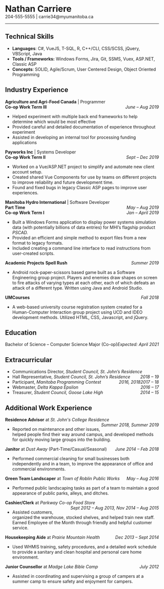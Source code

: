 <h1 style="margin:0px; border-bottom:none;">Nathan Carriere</h1>  
204-555-5555 | carrie34<span>@myumanitoba.ca</span>

---

## **Technical Skills**

 - **Languages**: C#, VueJS, T-SQL, R, C++/CLI, CSS/SCSS, jQuery, VBScript, Java
 - **Tools / Frameworks:** Windows Forms, Jira, Git, SSMS, Vuex, ASP.NET, Classic ASP
 - **Concepts**: SOLID, Agile/Scrum, User Centered Design, Object Oriented Programming

## **Industry Experience**

**Agriculture and Agri-Food Canada** | Programmer <br/>
**Co-op Work Term III** <span style="float:right">_June – Aug 2019_</span>

 - Helped experiment with multiple back end frameworks to help determine which would be most effective
 - Provided careful and detailed documentation of experience throughout experiment 
 - Assisted in developing an internal tool for processing funding applications

**Payworks Inc** | Systems Developer <br/>
**Co-op Work Term II** <span style="float:right">_Sept – Dec 2019_</span> <br/>

 - Worked on a Vue/ASP.NET project to simplify and automate new client account setup.
 - Created shared Vue Components for use by teams on different projects to improve reliability and future development time.
 - Found and fixed bugs in legacy Classic ASP pages to improve user experiences.

**Manitoba Hydro International** | Software Developer <br/>
**Part Time** <span style="float:right">_May – Aug 2019_</span> <br/>
**Co-op Work Term I** <span style="float:right">_Jan – April 2019_</span> <br/>

 - Built a Windows Forms application to display power systems simulation data (with potentially billions of data entries) for MHI’s flagship product _PSCAD._
 - Provided an efficient and simple method to export files from a new format to legacy formats.
 - Included creating a command line interface to read instructions from user-created scripts.

**Academic Projects**
**Spell Rush** <span style="float:right">_Summer 2019_</span>

 - Android rock-paper-scissors based game built as a Software Engineering group project. Players and enemies draw shapes on screen to fire attacks of varying types at each other, each of which defeats an attack of a different type. Written using Java and Android Studio.

**UMCourses** <span style="float:right">_Fall 2018_</span>

 - A web-based university course registration system created for a Human-Computer Interaction group project using UCD and IDEO development methods. Utilized HTML, CSS, Javascript, and jQuery.

## **Education**

Bachelor of Science – Computer Science Major (Co-op)  <span style="float:right">_Expected: April 2021_</span>

## **Extracurricular**

 - Communications Director, _Student Council,_ _St. John’s Residence_ <span style="float:right">_2018 – 19_</span>
 - Hall Representative, _Student Council, St. John’s Residence_ <span style="float:right">_2017 – 18_</span>
 - Participant, _Manitoba Programming Contest <span style="float:right">2016, 2018_</span>
 - Webmaster, _Delta Kappa Epsilon_ <span style="float:right">_2016 – 17_</span>
 - Treasurer, _Student Council, Goose Lake High_ <span style="float:right">_2014 – 15_</span>

## **Additional Work Experience**

**Residence Advisor**  at _St. John's College Residence_ <span style="float:right">_Summer 2018, Summer 2019_</span>

- Reported on maintenance and other issues, helped people find their way around campus, and developed methods for quickly moving large groups into the building.

**Janitor** at _Dust Away_ (Part-Time/Casual/Seasonal) <span style="float:right">_June 2014 – Feb 2018_</span>

- Performed commercial cleaning for small businesses both independently and in a team, to improve the appearance of office and commercial environments.

**Green Team Landscaper**  at _Town of Roblin Public Works_ <span style="float:right">_May – Aug 2016_</span>

- Performed public landscaping tasks as part of a team to maintain a good appearance of public parks, alleys, and ditches.

**Cashier/Clerk**  at _Parkway Co-op Food Store_ <span style="float:right">_Sept 2012 – Aug 2013, Nov 2014 – Aug 2015_</span>

- Assisted customers, organized the warehouse, stocked shelves, and helped train new staff. Earned Employee of the Month through friendly and helpful customer service.

**Housekeeping Aide** at _Prairie Mountain Health_ <span style="float:right">_Dec 2013 – Sept 2014_</span>

- Used WHMIS training, safety procedures, and a detailed work schedule to provide a sanitary and clean hospital and personal care home environment.

**Junior Counsellor**  at _Madge Lake Bible Camp_ <span style="float:right">_July 2012_</span>

- Assisted in coordinating and supervising a group of campers at a summer camp to ensure safety and enjoyment for campers.


